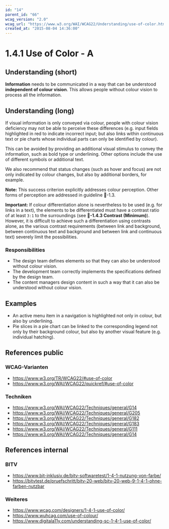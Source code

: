 ```yaml
---
id: "14"
parent_id: "66"
wcag_version: "2.0"
wcag_url: "https://www.w3.org/WAI/WCAG22/Understanding/use-of-color.html"
created_at: "2015-08-04 14:36:00"
---
```


# 1.4.1 Use of Color - A

## Understanding (short)

**Information** needs to be communicated in a way that can be understood **independent of colour vision**. This allows people without colour vision to process all the information.

## Understanding (long)

If visual information is only conveyed via colour, people with colour vision deficiency may not be able to perceive these differences (e.g. input fields highlighted in red to indicate incorrect input; but also links within continuous text or pie charts whose individual parts can only be identified by colour).

This can be avoided by providing an additional visual stimulus to convey the information, such as bold type or underlining. Other options include the use of different symbols or additional text.

We also recommend that status changes (such as hover and focus) are not only indicated by colour changes, but also by additional borders, for example.

**Note:** This success criterion explicitly addresses colour perception. Other forms of perception are addressed in guideline 📜-1.3.

**Important:** If colour differentiation alone is nevertheless to be used (e.g. for links in a text), the elements to be differentiated must have a contrast ratio of at least `3:1` to the surroundings (see **📜-1.4.3 Contrast (Minimum)**). However, it is difficult to achieve such a differentiation using contrasts alone, as the various contrast requirements (between link and background, between continuous text and background and between link and continuous text) severely limit the possibilities.

### Responsibilities

- The design team defines elements so that they can also be understood without colour vision.
- The development team correctly implements the specifications defined by the design team.
- The content managers design content in such a way that it can also be understood without colour vision.

## Examples

- An active menu item in a navigation is highlighted not only in colour, but also by underlining.
- Pie slices in a pie chart can be linked to the corresponding legend not only by their background colour, but also by another visual feature (e.g. individual hatching).

## References public

### WCAG-Varianten
- <https://www.w3.org/TR/WCAG22/#use-of-color>
- <https://www.w3.org/WAI/WCAG22/quickref/#use-of-color>

### Techniken
- <https://www.w3.org/WAI/WCAG22/Techniques/general/G14>
- <https://www.w3.org/WAI/WCAG22/Techniques/general/G205>
- <https://www.w3.org/WAI/WCAG22/Techniques/general/G182>
- <https://www.w3.org/WAI/WCAG22/Techniques/general/G183>
- <https://www.w3.org/WAI/WCAG22/Techniques/general/G111>
- <https://www.w3.org/WAI/WCAG22/Techniques/general/G14>

## References internal

### BITV
- <https://www.bit-inklusiv.de/bitv-softwaretest/1-4-1-nutzung-von-farbe/>
- <https://bitvtest.de/pruefschritt/bitv-20-web/bitv-20-web-9-1-4-1-ohne-farben-nutzbar>

### Weiteres
- <https://www.wcag.com/designers/1-4-1-use-of-color/>
- <https://www.wuhcag.com/use-of-colour/>
- <https://www.digitala11y.com/understanding-sc-1-4-1-use-of-color/>